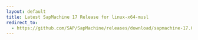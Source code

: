```yaml
---
layout: default
title: Latest SapMachine 17 Release for linux-x64-musl
redirect_to:
  - https://github.com/SAP/SapMachine/releases/download/sapmachine-17.0.6/sapmachine-jdk-17.0.6-beta_linux-x64-musl_bin.tar.gz
---
```

